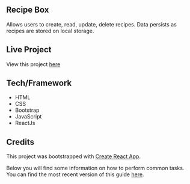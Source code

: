 ## Recipe Box
Allows users to create, read, update, delete recipes. Data persists as recipes are stored on local storage.

## Live Project
View this project [here](http://aaronmassey.pro/RecipeBox/)

## Tech/Framework
* HTML
* CSS
* Bootstrap
* JavaScript
* ReactJs

## Credits
This project was bootstrapped with [Create React App](https://github.com/facebookincubator/create-react-app).

Below you will find some information on how to perform common tasks.<br>
You can find the most recent version of this guide [here](https://github.com/facebookincubator/create-react-app/blob/master/packages/react-scripts/template/README.md).
